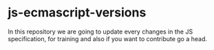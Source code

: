 # js-ecmascript-versions
In this repository we are going to update every changes in the JS specification, for training and also if you want to contribute go a head.
